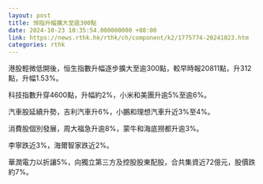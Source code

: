 ```yaml
---
layout: post
title: 恒指升幅擴大至逾300點
date: 2024-10-23 10:35:54.000000000 +08:00
link: https://news.rthk.hk/rthk/ch/component/k2/1775774-20241023.htm
categories: rthk
---
```


港股輕微低開後，恒生指數升幅逐步擴大至逾300點，較早時報20811點，升312點，升幅1.53%。

科技指數升穿4600點，升幅約2%，小米和美團升逾5%至逾6%。

汽車股延續升勢，吉利汽車升6%，小鵬和理想汽車升近3%至4%。

消費股個別發展，周大福急升逾8%，蒙牛和海底撈都升逾3%。

李寧跌近3%，海爾智家跌近2%。

華潤電力以折讓5%，向獨立第三方及控股股東配股，合共集資近72億元，股價跌約7%。
